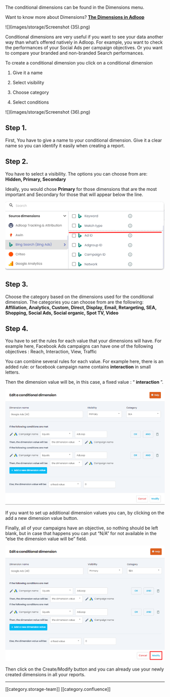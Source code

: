The conditional dimensions can be found in the Dimensions menu.

Want to know more about Dimensions? [ **The Dimensions in Adloop** ](https://adloopwiki.atlassian.net/wiki/spaces/AHEN/pages/1770554179)

![](images/storage/Screenshot (35).png)

Conditional dimensions are very useful if you want to see your data another way than what’s offered natively in Adloop. For example, you want to check the performances of your Social Ads per campaign objectives. Or you want to compare your branded and non-branded Search performances.

To create a conditional dimension you click on  a conditional dimension


1. Give it a name


1. Select visibility


1. Choose category


1. Select conditions



![](images/storage/Screenshot (36).png)


## Step 1.
First, You have to give a name to your conditional dimension. Give it a clear name so you can identify it easily when creating a report.


## Step 2.
You have to select a visibility. The options you can choose from are:  **Hidden, Primary, Secondary** 

Ideally, you would chose  **Primary** for those dimensions that are the most important and Secondary for those that will appear below the line.

![](images/storage/image-20231009-141512.png)


## Step 3. 
Choose the category based on the dimensions used for the conditional dimension. The categories you can choose from are the following:  **Affiliation, Analytics, Custom, Direct, Display, Email, Retargeting, SEA, Shopping, Social Ads, Social organic, Spot TV, Video** 


## Step 4. 
You have to set the rules for each value that your dimensions will have. For example here, Facebook Ads campaigns can have one of the following objectives : Reach, Interaction, View, Traffic

You  can combine several rules for each value. For example here, there is an added rule: or facebook campaign name contains  **interaction**  in small letters. 

Then the dimension value will be, in this case, a fixed value : “ **interaction** ”.



![](images/storage/image-20231009-141607.png)

If you want to set up additional dimension values you can, by clicking on the add a new dimension value button. 

Finally, all of your campaigns have an objective, so nothing should be left blank, but in case that happens you can put “N/A” for not available in the “else the dimension value will be” field.

![](images/storage/image-20231009-141652.png)

Then click on the Create/Modify button and you can already use your newly created dimensions in all your reports.









*****

[[category.storage-team]] 
[[category.confluence]] 
